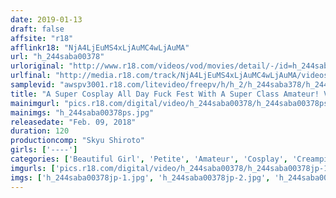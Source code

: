 ```yaml
---
date: 2019-01-13
draft: false
affsite: "r18"
afflinkr18: "NjA4LjEuMS4xLjAuMC4wLjAuMA"
url: "h_244saba00378"
urloriginal: "http://www.r18.com/videos/vod/movies/detail/-/id=h_244saba00378"
urlfinal: "http://media.r18.com/track/NjA4LjEuMS4xLjAuMC4wLjAuMA/videos/vod/movies/detail/-/id=h_244saba00378"
samplevid: "awspv3001.r18.com/litevideo/freepv/h/h_2/h_244saba378/h_244saba378_dmb_w.mp4"
title: "A Super Cosplay All Day Fuck Fest With A Super Class Amateur! Vol.003 Mai-chan, A Massage Parlor Therapist (Not Her Real Name) 21 Years Old C Cup Titties"
mainimgurl: "pics.r18.com/digital/video/h_244saba00378/h_244saba00378ps.jpg"
mainimgs: "h_244saba00378ps.jpg"
releasedate: "Feb. 09, 2018"
duration: 120
productioncomp: "Skyu Shiroto"
girls: ['----']
categories: ['Beautiful Girl', 'Petite', 'Amateur', 'Cosplay', 'Creampie', 'Blowjob', 'Hi-Def']
imgurls: ['pics.r18.com/digital/video/h_244saba00378/h_244saba00378jp-1.jpg', 'pics.r18.com/digital/video/h_244saba00378/h_244saba00378jp-2.jpg', 'pics.r18.com/digital/video/h_244saba00378/h_244saba00378jp-3.jpg', 'pics.r18.com/digital/video/h_244saba00378/h_244saba00378jp-4.jpg', 'pics.r18.com/digital/video/h_244saba00378/h_244saba00378jp-5.jpg', 'pics.r18.com/digital/video/h_244saba00378/h_244saba00378jp-6.jpg', 'pics.r18.com/digital/video/h_244saba00378/h_244saba00378jp-7.jpg', 'pics.r18.com/digital/video/h_244saba00378/h_244saba00378jp-8.jpg', 'pics.r18.com/digital/video/h_244saba00378/h_244saba00378jp-9.jpg', 'pics.r18.com/digital/video/h_244saba00378/h_244saba00378jp-10.jpg', 'pics.r18.com/digital/video/h_244saba00378/h_244saba00378jp-11.jpg', 'pics.r18.com/digital/video/h_244saba00378/h_244saba00378jp-12.jpg', 'pics.r18.com/digital/video/h_244saba00378/h_244saba00378jp-13.jpg', 'pics.r18.com/digital/video/h_244saba00378/h_244saba00378jp-14.jpg', 'pics.r18.com/digital/video/h_244saba00378/h_244saba00378jp-15.jpg', 'pics.r18.com/digital/video/h_244saba00378/h_244saba00378jp-16.jpg', 'pics.r18.com/digital/video/h_244saba00378/h_244saba00378jp-17.jpg', 'pics.r18.com/digital/video/h_244saba00378/h_244saba00378jp-18.jpg', 'pics.r18.com/digital/video/h_244saba00378/h_244saba00378jp-19.jpg', 'pics.r18.com/digital/video/h_244saba00378/h_244saba00378jp-20.jpg']
imgs: ['h_244saba00378jp-1.jpg', 'h_244saba00378jp-2.jpg', 'h_244saba00378jp-3.jpg', 'h_244saba00378jp-4.jpg', 'h_244saba00378jp-5.jpg', 'h_244saba00378jp-6.jpg', 'h_244saba00378jp-7.jpg', 'h_244saba00378jp-8.jpg', 'h_244saba00378jp-9.jpg', 'h_244saba00378jp-10.jpg', 'h_244saba00378jp-11.jpg', 'h_244saba00378jp-12.jpg', 'h_244saba00378jp-13.jpg', 'h_244saba00378jp-14.jpg', 'h_244saba00378jp-15.jpg', 'h_244saba00378jp-16.jpg', 'h_244saba00378jp-17.jpg', 'h_244saba00378jp-18.jpg', 'h_244saba00378jp-19.jpg', 'h_244saba00378jp-20.jpg']
---
```

